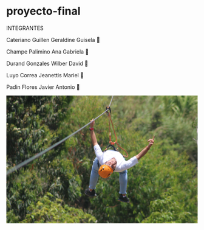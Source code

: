 # proyecto-final

INTEGRANTES

Cateriano Guillen Geraldine Guisela  👾

Champe Palimino Ana Gabriela 👾

Durand Gonzales Wilber David 👾

Luyo Correa Jeanettis Mariel 👾

Padin Flores Javier Antonio 👾


![Deportes de aventura](./assets/img/catalogo/canopyboy.webp)




